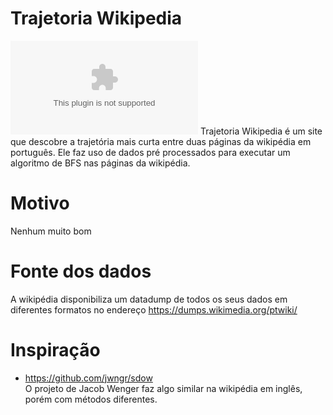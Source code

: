 # Trajetoria Wikipedia 
![alt text](https://github.com/joao-vta/trajetoria-wikipedia/blob/main/imgs/wikipedia.ai?raw=true)
Trajetoria Wikipedia é um site que descobre a trajetória mais curta entre duas páginas da wikipédia em português. Ele faz uso de dados pré processados para executar um algoritmo de BFS nas páginas da wikipédia.

# Motivo
Nenhum muito bom

# Fonte dos dados
A wikipédia disponibiliza um datadump de todos os seus dados em diferentes formatos no endereço https://dumps.wikimedia.org/ptwiki/  

# Inspiração
- https://github.com/jwngr/sdow  
O projeto de Jacob Wenger faz algo similar na wikipédia em inglês, porém com métodos diferentes.
